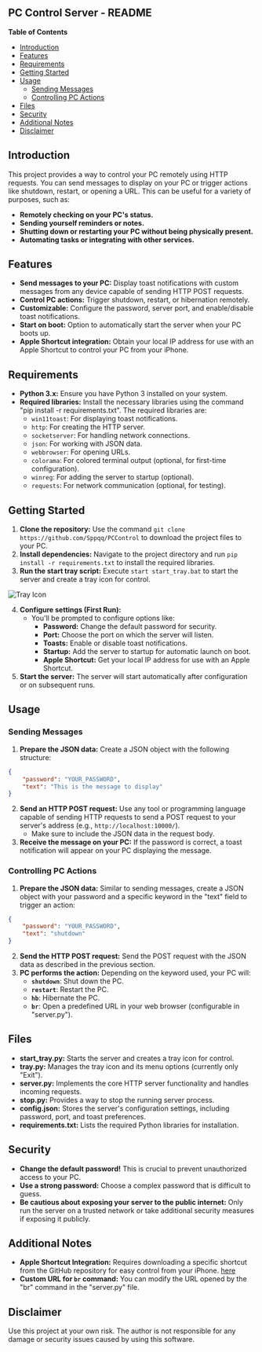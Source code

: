 ## PC Control Server - README

**Table of Contents**

* [Introduction](#introduction)
* [Features](#features)
* [Requirements](#requirements)
* [Getting Started](#getting-started)
* [Usage](#usage)
    * [Sending Messages](#sending-messages)
    * [Controlling PC Actions](#controlling-pc-actions)
* [Files](#files)
* [Security](#security)
* [Additional Notes](#additional-notes)
* [Disclaimer](#disclaimer)

## Introduction

This project provides a way to control your PC remotely using HTTP requests. You can send messages to display on your PC or trigger actions like shutdown, restart, or opening a URL. This can be useful for a variety of purposes, such as:

* **Remotely checking on your PC's status.**
* **Sending yourself reminders or notes.**
* **Shutting down or restarting your PC without being physically present.**
* **Automating tasks or integrating with other services.**

## Features

* **Send messages to your PC:** Display toast notifications with custom messages from any device capable of sending HTTP POST requests.
* **Control PC actions:** Trigger shutdown, restart, or hibernation remotely.
* **Customizable:** Configure the password, server port, and enable/disable toast notifications.
* **Start on boot:** Option to automatically start the server when your PC boots up.
* **Apple Shortcut integration:** Obtain your local IP address for use with an Apple Shortcut to control your PC from your iPhone.

## Requirements

* **Python 3.x:** Ensure you have Python 3 installed on your system.
* **Required libraries:** Install the necessary libraries using the command "pip install -r requirements.txt". The required libraries are:
    * `win11toast`: For displaying toast notifications.
    * `http`: For creating the HTTP server.
    * `socketserver`: For handling network connections.
    * `json`: For working with JSON data.
    * `webbrowser`: For opening URLs.
    * `colorama`: For colored terminal output (optional, for first-time configuration).
    * `winreg`: For adding the server to startup (optional).
    * `requests`: For network communication (optional, for testing).

## Getting Started

1. **Clone the repository:** Use the command `git clone https://github.com/Sppqq/PCControl` to download the project files to your PC.
2. **Install dependencies:** Navigate to the project directory and run `pip install -r requirements.txt` to install the required libraries.
3. **Run the start tray script:** Execute `start start_tray.bat` to start the server and create a tray icon for control.

![Tray Icon](https://cdn.discordapp.com/attachments/1045023444980473958/1226890642555146300/image.png?ex=662669f3&is=6613f4f3&hm=1ba37e2955dcd0405e59918dc638dc0b83db870362da882b5cc90cdd8774d4c2&)

4. **Configure settings (First Run):**
    * You'll be prompted to configure options like:
        * **Password:** Change the default password for security.
        * **Port:** Choose the port on which the server will listen.
        * **Toasts:** Enable or disable toast notifications.
        * **Startup:** Add the server to startup for automatic launch on boot.
        * **Apple Shortcut:** Get your local IP address for use with an Apple Shortcut.
5. **Start the server:** The server will start automatically after configuration or on subsequent runs.

## Usage

### Sending Messages

1. **Prepare the JSON data:** Create a JSON object with the following structure:

```json
{
    "password": "YOUR_PASSWORD",
    "text": "This is the message to display"
}
```

2. **Send an HTTP POST request:** Use any tool or programming language capable of sending HTTP requests to send a POST request to your server's address (e.g., `http://localhost:10000/`).
    * Make sure to include the JSON data in the request body.
3. **Receive the message on your PC:** If the password is correct, a toast notification will appear on your PC displaying the message.

### Controlling PC Actions

1. **Prepare the JSON data:** Similar to sending messages, create a JSON object with your password and a specific keyword in the "text" field to trigger an action:

```json
{
    "password": "YOUR_PASSWORD",
    "text": "shutdown"
}
```

2. **Send the HTTP POST request:** Send the POST request with the JSON data as described in the previous section.
3. **PC performs the action:** Depending on the keyword used, your PC will:
    * **`shutdown`**: Shut down the PC.
    * **`restart`**: Restart the PC.
    * **`hb`**: Hibernate the PC.
    * **`br`**: Open a predefined URL in your web browser (configurable in "server.py").

## Files

* **start_tray.py:** Starts the server and creates a tray icon for control.
* **tray.py:** Manages the tray icon and its menu options (currently only "Exit").
* **server.py:** Implements the core HTTP server functionality and handles incoming requests.
* **stop.py:** Provides a way to stop the running server process.
* **config.json:** Stores the server's configuration settings, including password, port, and toast preferences.
* **requirements.txt:** Lists the required Python libraries for installation.

## Security

* **Change the default password!** This is crucial to prevent unauthorized access to your PC.
* **Use a strong password:** Choose a complex password that is difficult to guess.
* **Be cautious about exposing your server to the public internet:** Only run the server on a trusted network or take additional security measures if exposing it publicly.

## Additional Notes

* **Apple Shortcut Integration:** Requires downloading a specific shortcut from the GitHub repository for easy control from your iPhone. [here](https://www.icloud.com/shortcuts/a8531fc802994034b2198bc382af7844)
* **Custom URL for `br` command:** You can modify the URL opened by the "br" command in the "server.py" file.

## Disclaimer

Use this project at your own risk. The author is not responsible for any damage or security issues caused by using this software.
